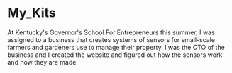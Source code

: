 # My_Kits
At Kentucky's Governor's School For Entrepreneurs this summer, I was assigned to a business that creates systems of sensors for small-scale farmers and gardeners use to manage their property. I was the CTO of the business and I created the website and figured out how the sensors work and how they are made.
